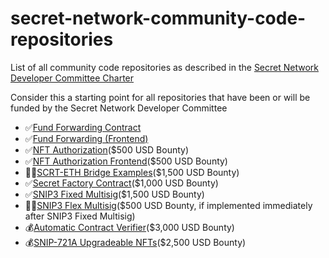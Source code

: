 # secret-network-community-code-repositories
List of all community code repositories as described in the [Secret Network Developer Committee Charter ](https://docs.google.com/document/d/1yJOpIaCm_hjQ4BZYZm1_dZThJkNdZMnZrq7GLUbcAHA/edit#)

Consider this a starting point for all repositories that have been or will be funded by the Secret Network Developer Committee

* ✅[Fund Forwarding Contract](https://github.com/luminaryphi/fund-forwarding)
* ✅[Fund Forwarding (Frontend)](https://github.com/Xiphiar/fund-forwarding-frontend)
* ✅[NFT Authorization](https://github.com/srdtrk/nft-authorization)($500 USD Bounty)
* ✅[NFT Authorization Frontend](https://github.com/zorostang/nft-authorization-front-end)($500 USD Bounty)
* 🧑‍💻[SCRT-ETH Bridge Examples](https://github.com/zorostang/scrt-eth-bridge-examples)($1,500 USD Bounty)
* ✅[Secret Factory Contract](https://github.com/srdtrk/secret-factory-contract)($1,000 USD Bounty)
* ✅[SNIP3 Fixed Multisig](https://github.com/zorostang/snip3-fixed-multisig)($1,500 USD Bounty)
* 🧑‍💻[SNIP3 Flex Multisig](https://github.com/zorostang/snip3-flex-multisig)($500 USD Bounty, if implemented immediately after SNIP3 Fixed Multisig)
* 💰[Automatic Contract Verifier](https://github.com/zorostang/secret-contract-verifier)($3,000 USD Bounty)
* 💰[SNIP-721A Upgradeable NFTs](https://github.com/zorostang/secret-upgradable-nfts)($2,500 USD Bounty)
